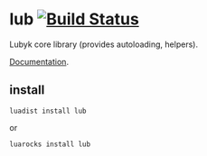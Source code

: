 lub [![Build Status](https://travis-ci.org/lubyk/lub.png)](https://travis-ci.org/lubyk/lub)
===

Lubyk core library (provides autoloading, helpers).

[Documentation](https://lubyk.github.io/lubyk/lub.html).

install
-------

    luadist install lub

or

    luarocks install lub
